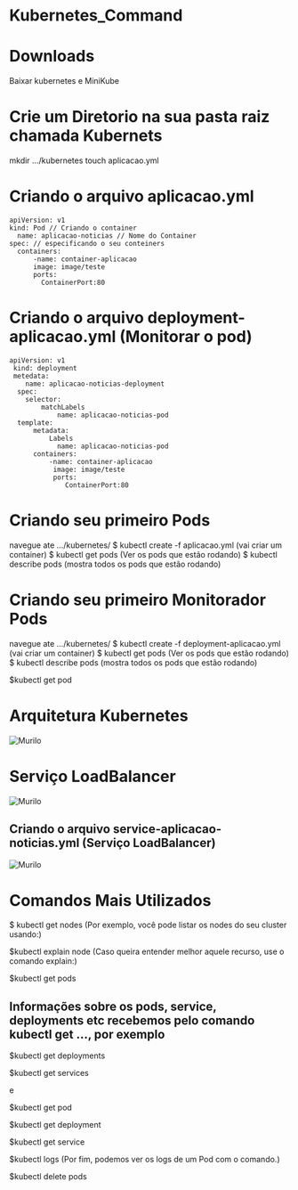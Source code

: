 # Kubernetes_Command

# Downloads 
Baixar kubernetes e MiniKube

# Crie um Diretorio na sua pasta raiz chamada Kubernets
mkdir .../kubernetes
touch aplicacao.yml

# Criando o arquivo aplicacao.yml

    apiVersion: v1
    kind: Pod // Criando o container
      name: aplicacao-noticias // Nome do Container
    spec: // especificando o seu conteiners 
      containers:
          -name: container-aplicacao
          image: image/teste
          ports:
            ContainerPort:80
            
 
# Criando o arquivo deployment-aplicacao.yml (Monitorar o pod)
    apiVersion: v1
     kind: deployment
     metedata:
        name: aplicacao-noticias-deployment
      spec:
        selector:
            matchLabels
                name: aplicacao-noticias-pod
      template:
          metadata:
              Labels
                name: aplicacao-noticias-pod
          containers:
              -name: container-aplicacao
               image: image/teste
               ports:
                  ContainerPort:80
            
         
    
# Criando seu primeiro Pods
navegue ate .../kubernetes/
$ kubectl create -f aplicacao.yml (vai criar um container)
$ kubectl get pods (Ver os pods que estão rodando)
$ kubectl describe pods (mostra todos os pods que estão rodando)

# Criando seu primeiro Monitorador Pods

navegue ate .../kubernetes/
$ kubectl create -f deployment-aplicacao.yml (vai criar um container)
$ kubectl get pods (Ver os pods que estão rodando)
$ kubectl describe pods (mostra todos os pods que estão rodando)

$kubectl get pod




# Arquitetura Kubernetes


![Murilo](https://i.snipboard.io/hqsjYO.jpg)

# Serviço LoadBalancer
![Murilo](https://snipboard.io/LPMz42.jpg)

## Criando o arquivo service-aplicacao-noticias.yml (Serviço LoadBalancer)
![Murilo](https://i.snipboard.io/AI84rf.jpg)


# Comandos Mais Utilizados

$ kubectl get nodes (Por exemplo, você pode listar os nodes do seu cluster usando:)


$kubectl explain node (Caso queira entender melhor aquele recurso, use o comando explain:)

$kubectl get pods     





## Informações sobre os pods, service, deployments etc recebemos pelo comando kubectl get ..., por exemplo


$kubectl get deployments


$kubectl get services

e

$kubectl get pod <nome-do-pod>
  
  
$kubectl get deployment <nome-do-deployment>
  
  
$kubectl get service <nome-do-service>
  
  
$kubectl logs <nome-pod-name> (Por fim, podemos ver os logs de um Pod com o comando.)
  
  
$kubectl delete pods <nome do pods>
    
    
    
    
    




